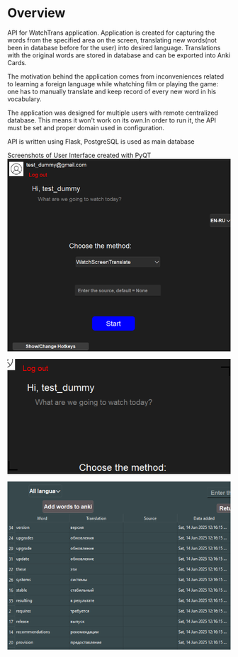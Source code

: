 # Overview

API for WatchTrans application.  Application is created for capturing the words from the specified area on the screen, translating new words(not been in database before for the user) into desired language. Translations with the original words are stored in database and can be exported into Anki Cards.

The motivation behind the application comes from inconveniences related to learning a foreign language while whatching film or playing the game: one has to manually translate and keep record of every new word in his vocabulary.

The application was designed for multiple users with remote centralized database. This means it won't work on its own.In order to run it, the API must be set and proper domain used in configuration.

API is written using Flask, PostgreSQL is used as main database

Screenshots of User Interface created with PyQT
![alt text](image2.png)

![alt text](image3.png)

![alt text](image.png)
